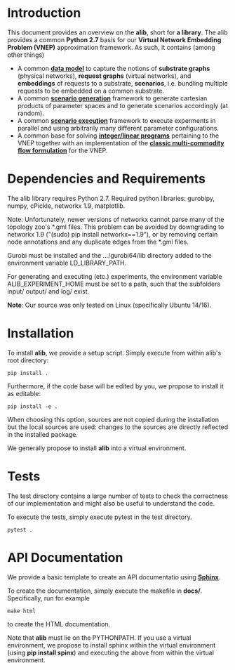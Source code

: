 
# Introduction

This document provides an overview on the **alib**, short for **a library**. The alib provides a common **Python 2.7** basis
for our **Virtual Network Embedding Problem (VNEP)** approximation framework. As such, it contains (among other things) 
- A common **[data model](alib/datamodel.py)** to capture the notions of **substrate graphs** (physical networks), **request graphs** (virtual networks), and **embeddings** of requests to a substrate, **scenarios**, i.e. bundling multiple requests to be embedded on a common substrate.
- A common **[scenario generation](alib/scenariogeneration.py)** framework to generate cartesian products of parameter spaces and to generate scenarios accordingly (at random).
- A common **[scenario execution](alib/run_experiment.py)** framework to execute experments in parallel and using arbitrarily many different parameter configurations.
- A common base for solving **[integer/linear programs](alib/modelcreator.py)** pertaining to the VNEP together with an implementation of the **[classic multi-commodity flow formulation](alib/mip.py)** for the VNEP.

# Dependencies and Requirements

The alib library requires Python 2.7. Required python libraries: gurobipy, numpy, cPickle, networkx 1.9, matplotlib. 

Note: Unfortunately, newer versions of networkx cannot parse many of the topology zoo's \*.gml files. This problem can be avoided by downgrading to networkx 1.9 ("(sudo) pip install networkx==1.9"), or by removing certain node annotations and any duplicate edges from the \*.gml files.

Gurobi must be installed and the .../gurobi64/lib directory added to the environment variable LD_LIBRARY_PATH.

For generating and executing (etc.) experiments, the environment variable ALIB_EXPERIMENT_HOME must be set to a path,
such that the subfolders input/ output/ and log/ exist.

**Note**: Our source was only tested on Linux (specifically Ubuntu 14/16).  

# Installation

To install **alib**, we provide a setup script. Simply execute from within alib's root directory: 

```
pip install .
```

Furthermore, if the code base will be edited by you, we propose to install it as editable:
```
pip install -e .
```
When choosing this option, sources are not copied during the installation but the local sources are used: changes to
the sources are directly reflected in the installed package.

We generally propose to install **alib** into a virtual environment.

# Tests

The test directory contains a large number of tests to check the correctness of our implementation and might also be useful
to understand the code. 

To execute the tests, simply execute pytest in the test directory.

```
pytest .
```

# API Documentation

We provide a basic template to create an API documentatio using **[Sphinx](http://www.sphinx-doc.org)**. 

To create the documentation, simply execute the makefile in **docs/**. Specifically, run for example

```
make html
```

to create the HTML documentation.

Note that **alib** must lie on the PYTHONPATH. If you use a virtual environment, we propose to install sphinx within the
virtual environment (using **pip install spinx**) and executing the above from within the virtual environment. 
